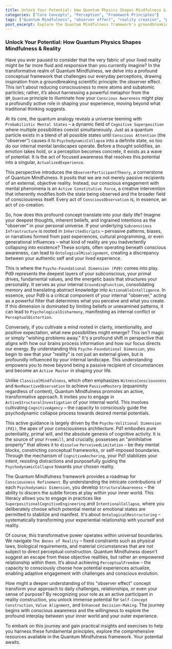 ```yaml
---
title: Unlock Your Potential: How Quantum Physics Shapes Mindfulness & Reality
categories: ["Core Concepts", "Perception", "Framework Principles"]
tags: ["Quantum Mindfulness", "observer effect", "reality creation", "psychodynamic dimensions", "Psycho-Foundational Dimension", "conscious awareness", "personal growth", "belief formation", "cognitive agency", "Perceptual Freedom", "mindfulness practices"]
post_excerpt: Explore the Quantum Mindfulness framework's groundbreaking perspective on how your conscious awareness actively shapes your reality. Delve into the "observer effect" metaphor, understanding how your deepest beliefs (Psycho-Foundational Dimension) and conscious intentions influence the "collapse" of potential into your lived experience, empowering you to become an active co-creator of your life.
---
```


### Unlock Your Potential: How Quantum Physics Shapes Mindfulness & Reality

Have you ever paused to consider that the very fabric of your lived reality might be far more fluid and responsive than you currently imagine? In the transformative realm of Quantum Mindfulness, we delve into a profound conceptual framework that challenges our everyday perceptions, drawing inspiration from a groundbreaking scientific principle: the observer effect. This isn't about reducing consciousness to mere atoms and subatomic particles; rather, it’s about harnessing a powerful metaphor from the `QM_Quantum` principle to illuminate how your `Conscious Awareness` might play a profoundly active role in shaping your experience, moving beyond what traditional thinking suggests.

At its core, the quantum analogy reveals a universe teeming with `Probabilistic Mental States` – a dynamic field of `Cognitive Superposition` where multiple possibilities coexist simultaneously. Just as a quantum particle exists in a blend of all possible states until `Conscious Attention` (the "observer") causes it to `PsychodynamicCollapse` into a definite state, so too do our internal mental landscapes operate. Before a thought solidifies, an emotion takes hold, or a perception becomes concrete, it exists as a wave of potential. It is the act of focused awareness that resolves this potential into a singular, `ActualizedExperience`.

This perspective introduces the `ObserverParticipantTheory`, a cornerstone of Quantum Mindfulness. It posits that we are not merely passive recipients of an external, objective reality. Instead, our conscious engagement with mental phenomena is an `Active Constitutive Force`, a creative intervention that inherently modifies both the state being observed and the broader field of consciousness itself. Every act of `ConsciousObservation` is, in essence, an act of co-creation.

So, how does this profound concept translate into your daily life? Imagine your deepest thoughts, inherent beliefs, and ingrained intentions as the "observer" in your personal universe. If your underlying `Subconscious Infrastructure` is rooted in `InheritedScripts` – pervasive patterns, biases, or narratives formed from past experiences, cultural programming, or even generational influences – what kind of reality are you inadvertently collapsing into existence? These scripts, often operating beneath conscious awareness, can lead to `OntologicalMisalignment`, creating a discrepancy between your authentic self and your lived experience.

This is where the `Psycho-Foundational Dimension (Pd9)` comes into play. Pd9 represents the deepest layers of your subconscious, your primal drives, fundamental values, and the energetic basis that structures your personality. It serves as your internal `GroundingFunction`, consolidating memory and translating abstract knowledge into `ActionableIntelligence`. In essence, your Pd9 is a critical component of your internal "observer," acting as a powerful filter that determines what you perceive and what you create. If this dimension is dominated by limiting beliefs or unexamined patterns, it can lead to `PsychologicalDisharmony`, manifesting as internal conflict or `PerceptualDistortion`.

Conversely, if you cultivate a mind rooted in clarity, intentionality, and positive expectation, what new possibilities might emerge? This isn't magic or simply "wishing problems away." It's a profound shift in perspective that aligns with how our brains process information and how our focus directs our energy. By understanding this `Psycho-Foundational Dimension`, you begin to see that your "reality" is not just an external given, but is profoundly influenced by your internal landscape. This understanding empowers you to move beyond being a passive recipient of circumstances and become an `Active Master` in shaping your life.

Unlike `ClassicalMindfulness`, which often emphasizes `WitnessConsciousness` and `NonReactiveObservation` to achieve `PassiveMastery` (equanimity regardless of content), Quantum Mindfulness promotes an active, transformative approach. It invites you to engage in `ActiveStructuralInvestigation` of your internal world. This involves cultivating `CognitiveAgency` – the capacity to consciously guide the psychodynamic collapse process towards desired mental potentials.

This active guidance is largely driven by the `Psycho-Volitional Dimension (Pd1)`, the apex of your consciousness architecture. Pd1 embodies pure potentiality, primal will, and the absolute genesis of cognitive activity. It is the source of your `FreeWill`, and crucially, possesses an "annihilative property" that allows it to `dissolve` `PerceivedLimitation` – be they mental blocks, constricting conceptual frameworks, or self-imposed boundaries. Through the mechanism of `CognitiveAnchoring`, your Pd1 stabilizes your intent, resisting distractions and purposefully guiding the `PsychodynamicCollapse` towards your chosen reality.

The Quantum Mindfulness framework provides a roadmap for `Consciousness Refinement`. By understanding the intricate contributions of each `Psychodynamic Dimension`, you develop `StructuralAwareness` – the ability to discern the subtle forces at play within your inner world. This literacy allows you to engage in practices like `SuperpositionalCognitiveEngineering` and `IntentionalCollapse`, where you deliberately choose which potential mental or emotional states are permitted to stabilize and manifest. It's about `OntologicalRestructuring` – systematically transforming your experiential relationship with yourself and reality.

Of course, this transformative power operates within universal boundaries. We navigate `The Bones of Reality` – fixed constraints such as physical laws, biological requirements, and material circumstances that are not subject to direct perceptual construction. Quantum Mindfulness doesn't suggest an escape from these objective realities, but rather an empowered relationship *within* them. It’s about achieving `PerceptualFreedom` – the capacity to consciously choose how potential experiences actualize, enabling adaptive engagement with challenges and conscious evolution.

How might a deeper understanding of this "observer effect" concept transform your approach to daily challenges, relationships, or even your sense of purpose? By recognizing your role as an active participant in reality construction, you unlock immense potential for `Self-Concept Construction`, `Value Alignment`, and `Enhanced Decision-Making`. The journey begins with conscious awareness and the willingness to explore the profound interplay between your inner world and your outer experience.

To embark on this journey and gain practical insights and exercises to help you harness these fundamental principles, explore the comprehensive resources available in the Quantum Mindfulness framework. Your potential awaits.